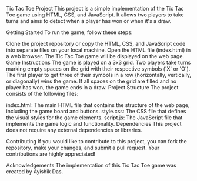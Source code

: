 Tic Tac Toe Project
This project is a simple implementation of the Tic Tac Toe game using HTML, CSS, and JavaScript. It allows two players to take turns and aims to detect when a player has won or when it's a draw.

Getting Started
To run the game, follow these steps:

Clone the project repository or copy the HTML, CSS, and JavaScript code into separate files on your local machine.
Open the HTML file (index.html) in a web browser.
The Tic Tac Toe game will be displayed on the web page.
Game Instructions
The game is played on a 3x3 grid.
Two players take turns marking empty spaces on the grid with their respective symbols ('X' or 'O').
The first player to get three of their symbols in a row (horizontally, vertically, or diagonally) wins the game.
If all spaces on the grid are filled and no player has won, the game ends in a draw.
Project Structure
The project consists of the following files:

index.html: The main HTML file that contains the structure of the web page, including the game board and buttons.
style.css: The CSS file that defines the visual styles for the game elements.
script.js: The JavaScript file that implements the game logic and functionality.
Dependencies
This project does not require any external dependencies or libraries.

Contributing
If you would like to contribute to this project, you can fork the repository, make your changes, and submit a pull request. Your contributions are highly appreciated!


Acknowledgements
The implementation of this Tic Tac Toe game was created by Ayishik Das.